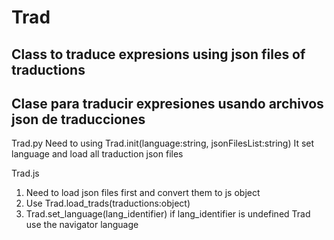 # Trad
## Class to traduce expresions using json files of traductions
## Clase para traducir expresiones usando archivos json de traducciones

Trad.py
  Need to using Trad.init(language:string, jsonFilesList:string)
  It set language and load all traduction json files

Trad.js
  1) Need to load json files first and convert them to js object
  2) Use Trad.load_trads(traductions:object)
  3) Trad.set_language(lang_identifier) if lang_identifier is undefined Trad use the navigator language
